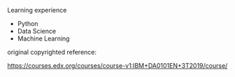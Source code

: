 Learning experience

* Python
* Data Science
* Machine Learning

original copyrighted reference:

https://courses.edx.org/courses/course-v1:IBM+DA0101EN+3T2019/course/
